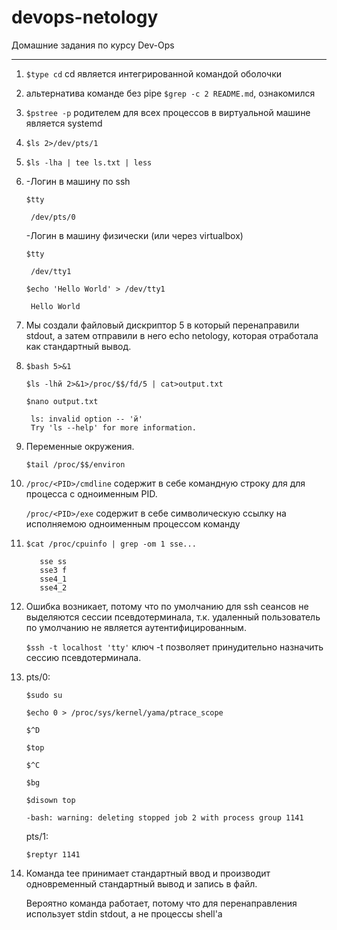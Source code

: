 # devops-netology
Домашние задания по курсу Dev-Ops

------

1. `$type cd`  cd является интегрированной командой оболочки 


2. альтернатива команде без pipe `$grep -c 2 README.md`, ознакомился


3. `$pstree -p` родителем для всех процессов в виртуальной машине является systemd


4. `$ls 2>/dev/pts/1`


5. `$ls -lha | tee ls.txt | less`


6. -Логин в машину по ssh

    `$tty`
		
        /dev/pts/0

   -Логин в машину физически (или через virtualbox)

    `$tty`

        /dev/tty1

   `$echo 'Hello World' > /dev/tty1`

        Hello World


7. Мы создали файловый дискриптор 5 в который перенаправили stdout, а затем отправили в него echo netology, которая отработала как стандартный вывод.


8. `$bash 5>&1`
	
   `$ls -lhй 2>&1>/proc/$$/fd/5 | cat>output.txt`

   `$nano output.txt`

		ls: invalid option -- 'й'
		Try 'ls --help' for more information.


9. Переменные окружения. 

   `$tail /proc/$$/environ`


10. `/proc/<PID>/cmdline` содержит в себе командную строку для для процесса с одноименным PID.

    `/proc/<PID>/exe` содержит в себе символическую ссылку на исполняемою одноименным процессом команду 


11. `$cat /proc/cpuinfo | grep -om 1 sse...`

           sse ss
           sse3 f
           sse4_1
           sse4_2


12. Ошибка возникает, потому что по умолчанию для ssh сеансов не выделяются сессии псевдотерминала, т.к. удаленный пользователь по умолчанию не является аутентифицированным.
    
    `$ssh -t localhost 'tty'` ключ -t позволяет принудительно назначить сессию псевдотерминала.


13. pts/0:

    `$sudo su`

    `$echo 0 > /proc/sys/kernel/yama/ptrace_scope`

    `$^D`

    `$top`

    `$^C`

    `$bg`

    `$disown top`
	
        -bash: warning: deleting stopped job 2 with process group 1141
		
    pts/1:

    `$reptyr 1141`


14. Команда tee принимает стандартный ввод и производит одновременный стандартный вывод и запись в файл.

    Вероятно команда работает, потому что для перенаправления использует stdin stdout, а не процессы shell'a	 